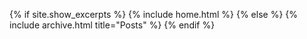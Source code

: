 
{% if site.show_excerpts %}
  {% include home.html %}
{% else %}
  {% include archive.html title="Posts" %}
{% endif %}

